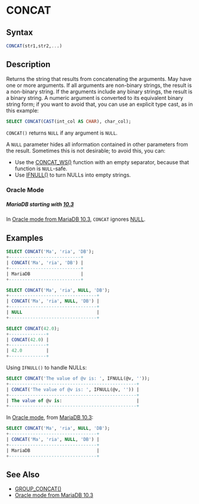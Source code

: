 # CONCAT

## Syntax

```sql
CONCAT(str1,str2,...)
```

## Description

Returns the string that results from concatenating the arguments. May have one or more arguments. If all arguments are non-binary strings, the result is a non-binary string. If the arguments include any binary strings, the result is a binary string. A numeric argument is converted to its equivalent binary string form; if you want to avoid that, you can use an explicit type cast, as in this example:

```sql
SELECT CONCAT(CAST(int_col AS CHAR), char_col);
```

`CONCAT()` returns `NULL` if any argument is `NULL`.

A `NULL` parameter hides all information contained in other parameters from the result. Sometimes this is not desirable; to avoid this, you can:

- Use the [CONCAT_WS()](/built-in-functions/string-functions/concat_ws) function with an empty separator, because that function is `NULL`-safe.
- Use [IFNULL()](/built-in-functions/control-flow-functions/ifnull) to turn NULLs into empty strings.

### Oracle Mode

##### MariaDB starting with [10.3](/kb/en/what-is-mariadb-103/)

In [Oracle mode from MariaDB 10.3](/kb/en/sql_modeoracle-from-mariadb-103/#null-handling), `CONCAT` ignores [NULL](null).

## Examples

```sql
SELECT CONCAT('Ma', 'ria', 'DB');
+---------------------------+
| CONCAT('Ma', 'ria', 'DB') |
+---------------------------+
| MariaDB                   |
+---------------------------+

SELECT CONCAT('Ma', 'ria', NULL, 'DB');
+---------------------------------+
| CONCAT('Ma', 'ria', NULL, 'DB') |
+---------------------------------+
| NULL                            |
+---------------------------------+

SELECT CONCAT(42.0);
+--------------+
| CONCAT(42.0) |
+--------------+
| 42.0         |
+--------------+
```

Using `IFNULL()` to handle NULLs:

```sql
SELECT CONCAT('The value of @v is: ', IFNULL(@v, ''));
+------------------------------------------------+
| CONCAT('The value of @v is: ', IFNULL(@v, '')) |
+------------------------------------------------+
| The value of @v is:                            |
+------------------------------------------------+
```

In [Oracle mode](/kb/en/sql_modeoracle-from-mariadb-103/#null-handling), from [MariaDB 10.3](/kb/en/what-is-mariadb-103/):

```sql
SELECT CONCAT('Ma', 'ria', NULL, 'DB');
+---------------------------------+
| CONCAT('Ma', 'ria', NULL, 'DB') |
+---------------------------------+
| MariaDB                         |
+---------------------------------+
```

## See Also

- [GROUP_CONCAT()](/built-in-functions/aggregate-functions/group_concat)
- [Oracle mode from MariaDB 10.3](/kb/en/sql_modeoracle-from-mariadb-103/#null-handling)